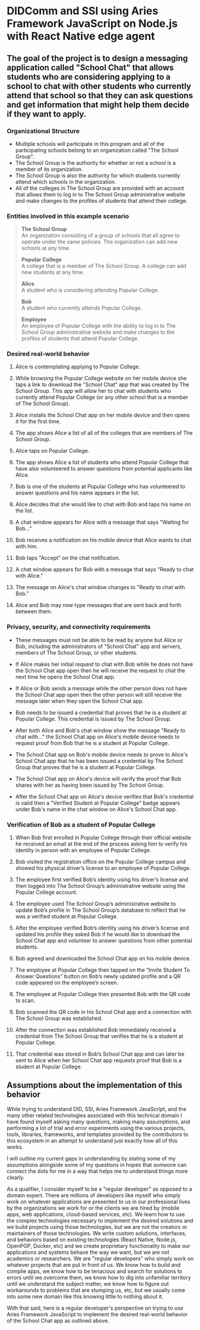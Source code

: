 # DIDComm and SSI using Aries Framework JavaScript on Node.js with React Native edge agent
## The goal of the project is to design a messaging application called "School Chat" that allows students who are considering applying to a school to chat with other students who currently attend that school so that they can ask questions and get information that might help them decide if they want to apply.

### Organizational Structure

- Multiple schools will participate in this program and all of the participating schools belong to an organization called "The School Group".
- The School Group is the authority for whether or not a school is a member of its organization.
- The School Group is also the authority for which students currently attend which schools in the organization.
- All of the colleges in The School Group are provided with an account that allows them to log in to The School Group administrative website and make changes to the profiles of students that attend their college.

### Entities involved in this example scenario

>**The School Group**<br/>
>An organization consisting of a group of schools that all agree to operate under the same policies. The organization can add new schools at any time.
>
>**Popular College**<br/>
>A college that is a member of The School Group. A college can add new students at any time.
>
>**Alice**<br/>
>A student who is considering attending Popular College.
>
>**Bob**<br/>
>A student who currently attends Popular College.
>
>**Employee**<br/>
>An employee of Popular College with the ability to log in to The School Group administrative website and make changes to the profiles of students that attend Popular College.

### Desired real-world behavior
1. Alice is contemplating applying to Popular College.

2. While browsing the Popular College website on her mobile device she taps a link to download the "School Chat" app that was created by The School Group. This app will allow her to chat with students who currently attend Popular College (or any other school that is a member of The School Group).

3. Alice installs the School Chat app on her mobile device and then opens it for the first time.

4. The app shows Alice a list of all of the colleges that are members of The School Group.

5. Alice taps on Popular College.

6. The app shows Alice a list of students who attend Popular College that have also volunteered to answer questions from potential applicants like Alice.

7. Bob is one of the students at Popular College who has volunteered to answer questions and his name appears in the list.

8. Alice decides that she would like to chat with Bob and taps his name on the list.

9. A chat window appears for Alice with a message that says "Waiting for Bob..."

10. Bob receives a notification on his mobile device that Alice wants to chat with him.

11. Bob taps "Accept" on the chat notification.

12. A chat window appears for Bob with a message that says "Ready to chat with Alice."

13. The message on Alice's chat window changes to "Ready to chat with Bob."

14. Alice and Bob may now type messages that are sent back and forth between them.

### Privacy, security, and connectivity requirements

- These messages must not be able to be read by anyone but Alice or Bob, including the administrators of "School Chat" app and servers, members of The School Group, or other students.

 - If Alice makes her initial request to chat with Bob while he does not have the School Chat app open then he will receive the request to chat the next time he opens the School Chat app.

- If Alice or Bob sends a message while the other person does not have the School Chat app open then the other person will still receive the message later when they open the School Chat app.

- Bob needs to be issued a credential that proves that he is a student at Popular College. This credential is issued by The School Group.

- After both Alice and Bob's chat window show the message "Ready to chat with..." the School Chat app on Alice's mobile device needs to request proof from Bob that he is a student at Popular College.
- The School Chat app on Bob's mobile device needs to prove to Alice's School Chat app that he has been issued a credential by The School Group that proves that he is a student at Popular College.
- The School Chat app on Alice's device will verify the proof that Bob shares with her as having been issued by The School Group.
- After the School Chat app on Alice's device verifies that Bob's credential is valid then a "Verified Student at Popular College" badge appears under Bob's name in the chat window on Alice's School Chat app.

### Verification of Bob as a student of Popular College

1. When Bob first enrolled in Popular College through their official website he received an email at the end of the process asking him to verify his identity in person with an employee of Popular College.

2. Bob visited the registration office on the Popular College campus and showed his physical driver’s license to an employee of Popular College.

3. The employee first verified Bob’s identity using his driver’s license and then logged into The School Group’s administrative website using the Popular College account.

4. The employee used The School Group’s administrative website to update Bob’s profile in The School Group’s database to reflect that he was a verified student at Popular College.

5. After the employee verified Bob’s identity using his driver’s license and updated his profile they asked Bob if he would like to download the School Chat app and volunteer to answer questions from other potential students.

6. Bob agreed and downloaded the School Chat app on his mobile device.

7. The employee at Popular College then tapped on the “Invite Student To Answer Questions” button on Bob’s newly updated profile and a QR code appeared on the employee’s screen.

8. The employee at Popular College then presented Bob with the QR code to scan.

9. Bob scanned the QR code in his School Chat app and a connection with The School Group was established.

10. After the connection was established Bob immediately received a credential from The School Group that verifies that he is a student at Popular College.

11. That credential was stored in Bob’s School Chat app and can later be sent to Alice when her School Chat app requests proof that Bob is a student at Popular College.

## Assumptions about the implementation of this behavior

While trying to understand DID, SSI, Aries Framework JavaScript, and the many other related technologies associated with this technical domain I have found myself asking many questions, making many assumptions, and performing a lot of trial and error experiments using the various projects, tools, libraries, frameworks, and templates provided by the contributors to this ecosystem in an attempt to understand just exactly how all of this works.

I will outline my current gaps in understanding by stating some of my assumptions alongside some of my questions in hopes that someone can connect the dots for me in a way that helps me to understand things more clearly.

As a qualifier, I consider myself to be a "regular developer" as opposed to a domain expert. There are millions of developers like myself who simply work on whatever applications are presented to us in our professional lives by the organizations we work for or the clients we are hired by (mobile apps, web applications, cloud-based services, etc). We learn how to use the complex technologies necessary to implement the desired solutions and we build projects using those technologies, but we are not the creators or maintainers of those technologies. We write custom solutions, interfaces, and behaviors based on existing technologies (React Native, Node.js, OpenPGP, Docker, etc) and we create proprietary functionality to make our applications and systems behave the way we want, but we are not academics or researchers. We are "regular developers" who simply work on whatever projects that are put in front of us. We know how to build and compile apps, we know how to be tenacious and search for solutions to errors until we overcome them, we know how to dig into unfamiliar territory until we understand the subject matter, we know how to figure out workarounds to problems that are stumping us, etc, but we usually come into some new domain like this knowing little to nothing about it.

With that said, here is a regular developer's perspective on trying to use Aries Framework JavaScript to implement the desired real-world behavior of the School Chat app as outlined above.
